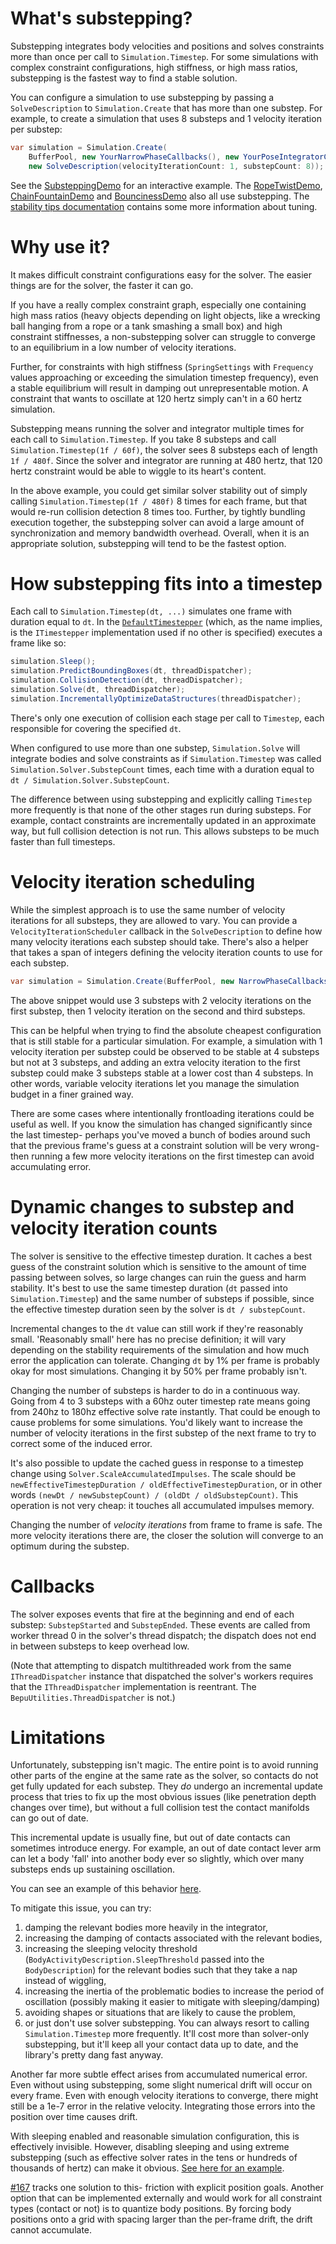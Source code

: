 # What's substepping?
Substepping integrates body velocities and positions and solves constraints more than once per call to `Simulation.Timestep`. For some simulations with complex constraint configurations, high stiffness, or high mass ratios, substepping is the fastest way to find a stable solution.

You can configure a simulation to use substepping by passing a `SolveDescription` to `Simulation.Create` that has more than one substep. For example, to create a simulation that uses 8 substeps and 1 velocity iteration per substep:
```cs
var simulation = Simulation.Create(
    BufferPool, new YourNarrowPhaseCallbacks(), new YourPoseIntegratorCallbacks(), 
    new SolveDescription(velocityIterationCount: 1, substepCount: 8));
```

See the [SubsteppingDemo](../Demos/Demos/SubsteppingDemo.cs) for an interactive example. The [RopeTwistDemo](../Demos/Demos/RopeTwistDemo.cs), [ChainFountainDemo](../Demos/Demos/ChainFountainDemo.cs) and [BouncinessDemo](../Demos/Demos/BouncinessDemo.cs) also all use substepping. The [stability tips documentation](StabilityTips.md) contains some more information about tuning.

# Why use it?
It makes difficult constraint configurations easy for the solver. The easier things are for the solver, the faster it can go.

If you have a really complex constraint graph, especially one containing high mass ratios (heavy objects depending on light objects, like a wrecking ball hanging from a rope or a tank smashing a small box) and high constraint stiffnesses, a non-substepping solver can struggle to converge to an equilibrium in a low number of velocity iterations.

Further, for constraints with high stiffness (`SpringSettings` with `Frequency` values approaching or exceeding the simulation timestep frequency), even a stable equilibrium will result in damping out unrepresentable motion. A constraint that wants to oscillate at 120 hertz simply can't in a 60 hertz simulation.

Substepping means running the solver and integrator multiple times for each call to `Simulation.Timestep`. If you take 8 substeps and call `Simulation.Timestep(1f / 60f)`, the solver sees 8 substeps each of length `1f / 480f`. Since the solver and integrator are running at 480 hertz, that 120 hertz constraint would be able to wiggle to its heart's content.

In the above example, you could get similar solver stability out of simply calling `Simulation.Timestep(1f / 480f)` 8 times for each frame, but that would re-run collision detection 8 times too. Further, by tightly bundling execution together, the substepping solver can avoid a large amount of synchronization and memory bandwidth overhead. Overall, when it is an appropriate solution, substepping will tend to be the fastest option.

# How substepping fits into a timestep
Each call to `Simulation.Timestep(dt, ...)` simulates one frame with duration equal to `dt`. In the [`DefaultTimestepper`](../BepuPhysics/DefaultTimestepper.cs) (which, as the name implies, is the `ITimestepper` implementation used if no other is specified) executes a frame like so:
```cs
simulation.Sleep();
simulation.PredictBoundingBoxes(dt, threadDispatcher);
simulation.CollisionDetection(dt, threadDispatcher);
simulation.Solve(dt, threadDispatcher);
simulation.IncrementallyOptimizeDataStructures(threadDispatcher);
```
There's only one execution of collision each stage per call to `Timestep`, each responsible for covering the specified `dt`.

When configured to use more than one substep, `Simulation.Solve` will integrate bodies and solve constraints as if `Simulation.Timestep` was called `Simulation.Solver.SubstepCount` times, each time with a duration equal to `dt / Simulation.Solver.SubstepCount`.

The difference between using substepping and explicitly calling `Timestep` more frequently is that none of the other stages run during substeps. For example, contact constraints are incrementally updated in an approximate way, but full collision detection is not run. This allows substeps to be much faster than full timesteps.

# Velocity iteration scheduling
While the simplest approach is to use the same number of velocity iterations for all substeps, they are allowed to vary. You can provide a `VelocityIterationScheduler` callback in the `SolveDescription` to define how many velocity iterations each substep should take. There's also a helper that takes a span of integers defining the velocity iteration counts to use for each substep.
```cs
var simulation = Simulation.Create(BufferPool, new NarrowPhaseCallbacks(), new PoseIntegratorCallbacks(), new SolveDescription(new[] {2, 1, 1}));
```
The above snippet would use 3 substeps with 2 velocity iterations on the first substep, then 1 velocity iteration on the second and third substeps.

This can be helpful when trying to find the absolute cheapest configuration that is still stable for a particular simulation. For example, a simulation with 1 velocity iteration per substep could be observed to be stable at 4 substeps but not at 3 substeps, and adding an extra velocity iteration to the first substep could make 3 substeps stable at a lower cost than 4 substeps. In other words, variable velocity iterations let you manage the simulation budget in a finer grained way.

There are some cases where intentionally frontloading iterations could be useful as well. If you know the simulation has changed significantly since the last timestep- perhaps you've moved a bunch of bodies around such that the previous frame's guess at a constraint solution will be very wrong- then running a few more velocity iterations on the first timestep can avoid accumulating error.

# Dynamic changes to substep and velocity iteration counts
The solver is sensitive to the effective timestep duration. It caches a best guess of the constraint solution which is sensitive to the amount of time passing between solves, so large changes can ruin the guess and harm stability. It's best to use the same timestep duration (`dt` passed into `Simulation.Timestep`) and the same number of substeps if possible, since the effective timestep duration seen by the solver is `dt / substepCount`.

Incremental changes to the `dt` value can still work if they're reasonably small. 'Reasonably small' here has no precise definition; it will vary depending on the stability requirements of the simulation and how much error the application can tolerate. Changing `dt` by 1% per frame is probably okay for most simulations. Changing it by 50% per frame probably isn't.

Changing the number of substeps is harder to do in a continuous way. Going from 4 to 3 substeps with a 60hz outer timestep rate means going from 240hz to 180hz effective solve rate instantly. That could be enough to cause problems for some simulations. You'd likely want to increase the number of velocity iterations in the first substep of the next frame to try to correct some of the induced error.

It's also possible to update the cached guess in response to a timestep change using `Solver.ScaleAccumulatedImpulses`. The scale should be `newEffectiveTimestepDuration / oldEffectiveTimestepDuration`, or in other words `(newDt / newSubstepCount) / (oldDt / oldSubstepCount)`. This operation is not very cheap: it touches all accumulated impulses memory.

Changing the number of *velocity iterations* from frame to frame is safe. The more velocity iterations there are, the closer the solution will converge to an optimum during the substep.

# Callbacks
The solver exposes events that fire at the beginning and end of each substep: `SubstepStarted` and `SubstepEnded`. These events are called from worker thread 0 in the solver's thread dispatch; the dispatch does not end in between substeps to keep overhead low. 

(Note that attempting to dispatch multithreaded work from the same `IThreadDispatcher` instance that dispatched the solver's workers requires that the `IThreadDispatcher` implementation is reentrant. The `BepuUtilities.ThreadDispatcher` is not.)

# Limitations
Unfortunately, substepping isn't magic. The entire point is to avoid running other parts of the engine at the same rate as the solver, so contacts do not get fully updated for each substep. They *do* undergo an incremental update process that tries to fix up the most obvious issues (like penetration depth changes over time), but without a full collision test the contact manifolds can go out of date.

This incremental update is usually fine, but out of date contacts can sometimes introduce energy. For example, an out of date contact lever arm can let a body 'fall' into another body ever so slightly, which over many substeps ends up sustaining oscillation.

You can see an example of this behavior [here](https://youtu.be/70IAdC-4Sa0).

To mitigate this issue, you can try:
1. damping the relevant bodies more heavily in the integrator, 
2. increasing the damping of contacts associated with the relevant bodies, 
3. increasing the sleeping velocity threshold (`BodyActivityDescription.SleepThreshold` passed into the `BodyDescription`) for the relevant bodies such that they take a nap instead of wiggling,
4. increasing the inertia of the problematic bodies to increase the period of oscillation (possibly making it easier to mitigate with sleeping/damping)
5. avoiding shapes or situations that are likely to cause the problem,
6. or just don't use solver substepping. You can always resort to calling `Simulation.Timestep` more frequently. It'll cost more than solver-only substepping, but it'll keep all your contact data up to date, and the library's pretty dang fast anyway. 

Another far more subtle effect arises from accumulated numerical error. Even without using substepping, some slight numerical drift will occur on every frame. Even with enough velocity iterations to converge, there might still be a 1e-7 error in the relative velocity. Integrating those errors into the position over time causes drift.

With sleeping enabled and reasonable simulation configuration, this is effectively invisible. However, disabling sleeping and using extreme substepping (such as effective solver rates in the tens or hundreds of thousands of hertz) can make it obvious. [See here for an example](https://youtu.be/0kkHebYnARs).

[#167](https://github.com/bepu/bepuphysics2/issues/167) tracks one solution to this- friction with explicit position goals. Another option that can be implemented externally and would work for all constraint types (contact or not) is to quantize body positions. By forcing body positions onto a grid with spacing larger than the per-frame drift, the drift cannot accumulate.